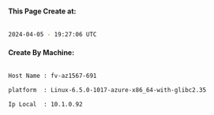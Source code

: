 
   
#### This Page Create at:

```bash

2024-04-05 - 19:27:06 UTC

```

#### Create By Machine:

```bash

Host Name : fv-az1567-691

platform  : Linux-6.5.0-1017-azure-x86_64-with-glibc2.35

Ip Local  : 10.1.0.92

```

